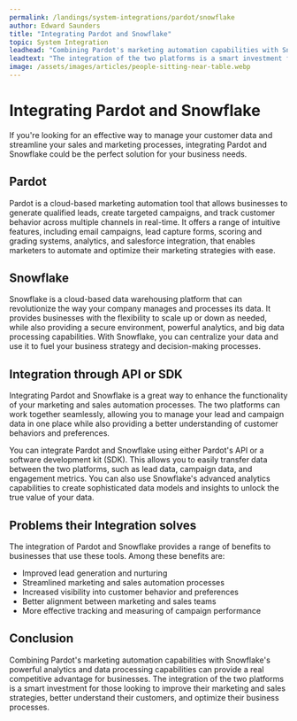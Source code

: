 ```yaml
---
permalink: /landings/system-integrations/pardot/snowflake
author: Edward Saunders
title: "Integrating Pardot and Snowflake"
topic: System Integration
leadhead: "Combining Pardot's marketing automation capabilities with Snowflake's powerful analytics and data processing capabilities can provide a real competitive advantage for businesses"
leadtext: "The integration of the two platforms is a smart investment for those looking to improve their marketing and sales strategies, better understand their customers, and optimize their business processes."
image: /assets/images/articles/people-sitting-near-table.webp
---
```

<div class="arttext">
<h1>Integrating Pardot and Snowflake</h1>

<p>If you're looking for an effective way to manage your customer data and streamline your sales and marketing processes, integrating Pardot and Snowflake could be the perfect solution for your business needs.</p>

<h2>Pardot</h2>

<p>Pardot is a cloud-based marketing automation tool that allows businesses to generate qualified leads, create targeted campaigns, and track customer behavior across multiple channels in real-time. It offers a range of intuitive features, including email campaigns, lead capture forms, scoring and grading systems, analytics, and salesforce integration, that enables marketers to automate and optimize their marketing strategies with ease.</p>

<h2>Snowflake</h2>

<p>Snowflake is a cloud-based data warehousing platform that can revolutionize the way your company manages and processes its data. It provides businesses with the flexibility to scale up or down as needed, while also providing a secure environment, powerful analytics, and big data processing capabilities. With Snowflake, you can centralize your data and use it to fuel your business strategy and decision-making processes.</p>

<h2>Integration through API or SDK</h2>

<p>Integrating Pardot and Snowflake is a great way to enhance the functionality of your marketing and sales automation processes. The two platforms can work together seamlessly, allowing you to manage your lead and campaign data in one place while also providing a better understanding of customer behaviors and preferences.</p>

<p>You can integrate Pardot and Snowflake using either Pardot's API or a software development kit (SDK). This allows you to easily transfer data between the two platforms, such as lead data, campaign data, and engagement metrics. You can also use Snowflake's advanced analytics capabilities to create sophisticated data models and insights to unlock the true value of your data.</p>

<h2>Problems their Integration solves</h2>

<p>The integration of Pardot and Snowflake provides a range of benefits to businesses that use these tools. Among these benefits are:</p>

<ul>
	<li>Improved lead generation and nurturing</li>
	<li>Streamlined marketing and sales automation processes</li>
	<li>Increased visibility into customer behavior and preferences</li>
	<li>Better alignment between marketing and sales teams</li>
	<li>More effective tracking and measuring of campaign performance</li>
</ul>

<h2>Conclusion</h2>

<p>Combining Pardot's marketing automation capabilities with Snowflake's powerful analytics and data processing capabilities can provide a real competitive advantage for businesses. The integration of the two platforms is a smart investment for those looking to improve their marketing and sales strategies, better understand their customers, and optimize their business processes.</p>

</div>